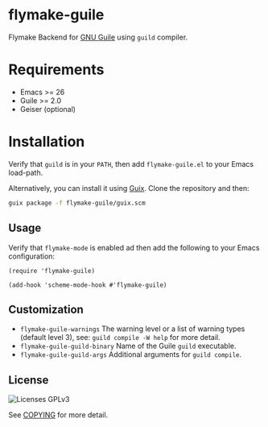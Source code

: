 # flymake-guile

Flymake Backend for [GNU Guile][guile] using `guild` compiler.

# Requirements

- Emacs >= 26
- Guile >= 2.0
- Geiser (optional)

# Installation

Verify that `guild` is in your `PATH`, then add `flymake-guile.el`
to your Emacs load-path.

Alternatively, you can install it using [Guix][guix]. Clone the repository and then:
```bash
guix package -f flymake-guile/guix.scm
```

## Usage
Verify that `flymake-mode` is enabled ad then add the following to
your Emacs configuration:

```elisp
(require 'flymake-guile)

(add-hook 'scheme-mode-hook #'flymake-guile)
```

## Customization

- `flymake-guile-warnings` The warning level or a list of warning
  types (default level 3), see: `guild compile -W help` for more detail.
- `flymake-guile-guild-binary` Name of the Guile `guild` executable.
- `flymake-guile-guild-args` Additional arguments for `guild compile`.

## License
![Licenses GPLv3](https://www.gnu.org/graphics/gplv3-127x51.png
"License under GPLv3")

See [COPYING](COPYING) for more detail.

[guile]: https://www.gnu.org/software/guile/
[geiser]: https://www.nongnu.org/geiser/
[guix]: https://guix.gnu.org/
